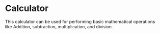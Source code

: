 # Calculator
This calculator can be used for performing basic mathematical operations like Addition, subtraction, multiplication, and division.


